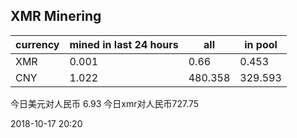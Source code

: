 ## XMR Minering

|currency|mined in last 24 hours|all|in pool|
|---|---|---|---|
|XMR|0.001|0.66|0.453|
|CNY|1.022|480.358|329.593|

今日美元对人民币 6.93	今日xmr对人民币727.75


2018-10-17 20:20